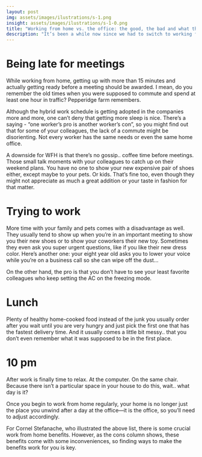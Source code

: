 ```yaml
---
layout: post
img: assets/images/ilustrations/s-1.png
insight: assets/images/ilustrations/s-1-0.png
title: "Working from home vs. the office: the good, the bad and what they did not prepare you for"
description: "It’s been a while now since we had to switch to working from home. As the time showed, it has many advantages for some people, but it also comes with certain drawbacks. We’ll explore some of them in the next comic. "
---
```


# Being late for meetings

While working from home, getting up with more than 15 minutes and actually getting ready before a meeting should be awarded. I mean, do you remember the old times when you were supposed to commute and spend at least one hour in traffic? Pepperidge farm remembers. 

Although the hybrid work schedule is getting adopted in the companies more and more, one can’t deny that getting more sleep is nice. There’s a saying - “one worker’s pro is another worker’s con”, so you might find out that for some of your colleagues, the lack of a commute might be disorienting. Not every worker has the same needs or even the same home office. 

A downside for WFH is that there’s no gossip.. coffee time before meetings. Those small talk moments with your colleagues to catch up on their weekend plans. You have no one to show your new expensive pair of shoes either, except maybe to your pets. Or kids. That’s fine too, even though they might not appreciate as much a great addition or your taste in fashion for that matter. 

# Trying to work

More time with your family and pets comes with a disadvantage as well. They usually tend to show up when you’re in an important meeting to show you their new shoes or to show your coworkers their new toy. Sometimes they even ask you super urgent questions, like if you like their new dress color. Here’s another one: your eight year old asks you to lower your voice while you’re on a business call so she can wipe off the dust... 

On the other hand, the pro is that you don’t have to see your least favorite colleagues who keep setting the AC on the freezing mode. 

# Lunch

Plenty of healthy home-cooked food instead of the junk you usually order after you wait until you are very hungry and just pick the first one that has the fastest delivery time. And it usually comes a little bit messy.. that you don’t even remember what it was supposed to be in the first place. 

# 10 pm

After work is finally time to relax. At the computer. On the same chair. Because there isn’t a particular space in your house to do this, wait.. what day is it?  

Once you begin to work from home regularly, your home is no longer just the place you unwind after a day at the office—it is the office, so you’ll need to adjust accordingly.

For Cornel Stefanache, who illustrated the above list, there is some crucial work from home benefits. However, as the cons column shows, these benefits come with some inconveniences, so finding ways to make the benefits work for you is key.

